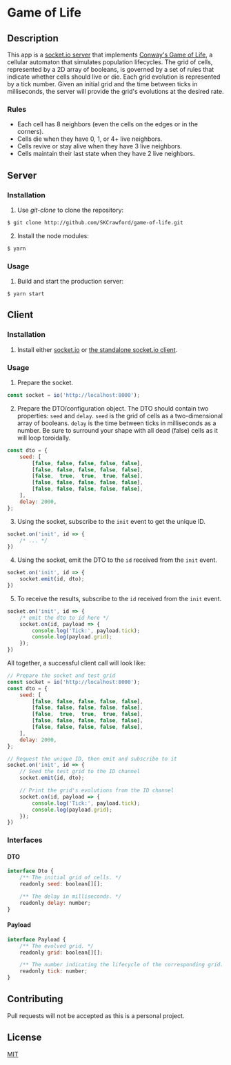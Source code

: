 # Game of Life

## Description

This app is a [socket.io server](https://socket.io/) that implements [Conway's Game of Life](https://en.wikipedia.org/wiki/Conway%27s_Game_of_Life), a cellular automaton that simulates population lifecycles. The grid of cells, represented by a 2D array of booleans, is governed by a set of rules that indicate whether cells should live or die. Each grid evolution is represented by a tick number. Given an initial grid and the time between ticks in milliseconds, the server will provide the grid's evolutions at the desired rate.

### Rules

* Each cell has 8 neighbors (even the cells on the edges or in the corners).
* Cells die when they have 0, 1, or 4+ live neighbors.
* Cells revive or stay alive when they have 3 live neighbors.
* Cells maintain their last state when they have 2 live neighbors.

## Server

### Installation

1. Use *git-clone* to clone the repository:

```bash
$ git clone http://github.com/SKCrawford/game-of-life.git
```

2. Install the node modules:

```bash
$ yarn
```

### Usage

1. Build and start the production server:

```
$ yarn start
```

## Client

### Installation

1. Install either [socket.io](https://socket.io/docs/#Installing) or [the standalone socket.io client](https://github.com/socketio/socket.io-client).

### Usage

1. Prepare the socket.

```javascript
const socket = io('http://localhost:8000');
```

2. Prepare the DTO/configuration object. The DTO should contain two properties: `seed` and `delay`. `seed` is the grid of cells as a two-dimensional array of booleans. `delay` is the time between ticks in milliseconds as a number. Be sure to surround your shape with all dead (false) cells as it will loop toroidally.

```javascript
const dto = {
    seed: [
        [false, false, false, false, false],
        [false, false, false, false, false],
        [false,  true,  true,  true, false],
        [false, false, false, false, false],
        [false, false, false, false, false],
    ],
    delay: 2000,
};
```

3. Using the socket, subscribe to the `init` event to get the unique ID.

```javascript
socket.on('init', id => {
    /* ... */
})
```

4. Using the socket, emit the DTO to the `id` received from the `init` event.

```javascript
socket.on('init', id => {
    socket.emit(id, dto);
})
```

5. To receive the results, subscribe to the `id` received from the `init` event. 

```javascript
socket.on('init', id => {
    /* emit the dto to id here */
    socket.on(id, payload => {
        console.log('Tick:', payload.tick);
        console.log(payload.grid);
    });
})
```

All together, a successful client call will look like:

```javascript
// Prepare the socket and test grid
const socket = io('http://localhost:8000');
const dto = {
    seed: [
        [false, false, false, false, false],
        [false, false, false, false, false],
        [false,  true,  true,  true, false],
        [false, false, false, false, false],
        [false, false, false, false, false],
    ],
    delay: 2000,
};

// Request the unique ID, then emit and subscribe to it
socket.on('init', id => {
    // Seed the test grid to the ID channel
    socket.emit(id, dto);

    // Print the grid's evolutions from the ID channel
    socket.on(id, payload => {
        console.log('Tick:', payload.tick);
        console.log(payload.grid);
    });
})
```

### Interfaces

#### DTO

```javascript
interface Dto {
    /** The initial grid of cells. */
    readonly seed: boolean[][];

    /** The delay in milliseconds. */
    readonly delay: number;
}
```

#### Payload

```javascript
interface Payload {
    /** The evolved grid. */
    readonly grid: boolean[][];

    /** The number indicating the lifecycle of the corresponding grid. */
    readonly tick: number;
}
```

## Contributing

Pull requests will not be accepted as this is a personal project.

## License

[MIT](https://choosealicense.com/licenses/mit/) 
